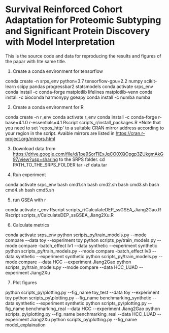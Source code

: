 # Survival Reinforced Cohort Adaptation for Proteomic Subtyping and Significant Protein Discovery with Model Interpretation

This is the source code and data for reproducing the results and figures of the papar with hte same title.

1. Create a conda environment for tensorflow

conda create -n srps_env python=3.7 tensorflow-gpu=2.2 numpy scikit-learn scipy pandas progressbar2 statsmodels
conda activate srps_env
conda install -c conda-forge matplotlib lifelines matplotlib-venn
conda install -c bioconda harmonypy gseapy
conda install -c numba numba

2. Create a conda environment for R

conda create -n r_env
conda activate r_env
conda install -c conda-forge r-base=4.1.0 r-essentials=4.1
Rscript scripts_r/install_packages.R
*Note that you need to set 'repos_http' to a suitable CRAN mirror address according to your region in the script. Avaible mirrors are listed in https://cran.r-project.org/mirrors.html


3. Download data from https://drive.google.com/file/d/1pe9SorTIExJqCO0XQOpgp3ZUkgmAkG97/view?usp=sharing to the SRPS folder.
cd PATH_TO_THE_SRPS_FOLDER
tar -zf data.tar

4. Run experiment 

conda activate srps_env
bash cmd1.sh
bash cmd2.sh
bash cmd3.sh
bash cmd4.sh
bash cmd5.sh

5. run GSEA with r

conda activate r_env
Rscript scripts_r/CalculateDEP_ssGSEA_Jiang2Gao.R
Rscript scripts_r/CalculateDEP_ssGSEA_Jiang2Xu.R

6. Calculate metrics

conda activate srps_env
python scripts_py/train_models.py --mode compare --data toy --experiment toy
python scripts_py/train_models.py --mode compare -batch_effect lv1 --data synthetic --experiment synthetic
python scripts_py/train_models.py --mode compare -batch_effect lv3 --data synthetic --experiment synthetic
python scripts_py/train_models.py --mode compare --data HCC --experiment Jiang2Gao
python scripts_py/train_models.py --mode compare --data HCC_LUAD --experiment Jiang2Xu

7. Plot figures

python scripts_py\plotting.py --fig_name toy_test --data toy --experiment toy
python scripts_py\plotting.py --fig_name benchmarking_synthetic --data synthetic --experiment synthetic
python scripts_py\plotting.py --fig_name benchmarking_real --data HCC --experiment Jiang2Gao
python scripts_py\plotting.py --fig_name benchmarking_real --data HCC_LUAD --experiment Jiang2Xu
python scripts_py\plotting.py --fig_name model_explaination
